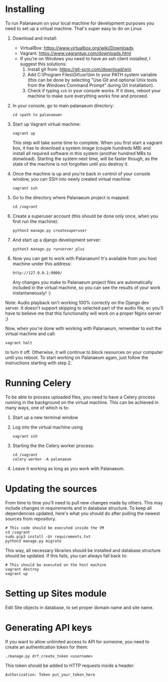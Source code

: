 Installing
==========

To run Palanaeum on your local machine for development purposes you need to set up a virtual machine.
That's super easy to do on Linux

1. Download and install:
    * VirtualBox: https://www.virtualbox.org/wiki/Downloads
    * Vagrant: https://www.vagrantup.com/downloads.html
    * If you're on Windows you need to have an ssh client installed, I suggest
      this solutions:
        1. Install git from: https://git-scm.com/download/win
        2. Add C:\Program Files\Git\usr\bin to your PATH system variable
           (this can be done by selecting "Use Git and optional Unix tools
            from the Windows Command Prompt" during Git installation).
        3. Check if typing `ssh` in your console works. If it does,
            reboot your machine to make sure everything works fine and proceed.

2. In your console, go to main palanaeum directory:

    ```
    cd <path to palanaeum>
    ```

3. Start up Vagrant virtual machine:

    ```
    vagrant up
    ```

    This step will take some time to complete. When you first start a vagrant box, it has to download a system image
    (couple hundreds MB) and install all required software in this system (another hundred MBs to donwload).
    Starting the system next time, will be faster though, as the state of the machine is not forgotten until you
    destroy it.

4. Once the machine is up and you're back in control of your console window, you can SSH into newly created virtual machine:

    ```
    vagrant ssh
    ```

5. Go to the directory where Palanaeum project is mapped:

    ```
    cd /vagrant
    ```

6. Create a superuser account (this should be done only once, when you first run the machine):

    ```
    python3 manage.py createsuperuser
    ```

7. And start up a django development server:

    ```
    python3 manage.py runserver_plus
    ```

8. Now you can get to work with Palanaeum! It's available from you host machine under this address:
    ```
    http://127.0.0.1:9000/
    ```

    Any changes you make to Palanaeum project files are automatically included in the virtual machine, so you can see
    the results of your work instantaneously! :)

Note: Audio playback isn't working 100% correctly on the Django dev server. It doesn't support skipping to selected
part of the audio file, so you'll have to believe me that this functionality will work on a proper Nginx server ;)

Now, when you're done with working with Palanaeum, remember to exit the virtual machine and call:

```
vagrant halt
```

to turn it off. Otherwise, it will continue to block resources on your computer until you reboot.
To start  working on Palanaeum again, just follow the instructions starting with step 2.

Running Celery
==============
To be able to process uploaded files, you need to have a Celery process running in the background
on the virtual machine. This can be achieved in many ways, one of which is to:

1. Start up a new terminal window
2. Log into the virtual machine using
    ```
    vagrant ssh
    ```
3. Starting the the Celery worker process:

    ```
    cd /vagrant
    celery worker -A palanaeum
    ```

4. Leave it working as long as you work with Palanaeum.


Updating the sources
====================
From time to time you'll need to pull new changes made by others. This may include
changes in requirements and in database structure. To keep all dependencies updated, here's
what you should do after pulling the newest sources from repository.

```
# This code should be executed inside the VM
cd /vagrant
sudo pip3 install -Ur requirements.txt
python3 manage.py migrate
```

This way, all necessary libraries should be installed and database structure should be
updated. If this fails, you can always fall back to:

```
# This should be executed on the host machine
vagrant destroy
vagrant up
```


Setting up Sites module
=======================
Edit Site objects in database, to set proper domain name and site name.


Generating API keys
===================
If you want to allow unlimited access to API for someone, you need to
create an authentication token for them:

```
./manage.py drf_create_token <username>
```

This token should be added to HTTP requests inside a header:

```
Authorization: Token put_your_token_here
```
